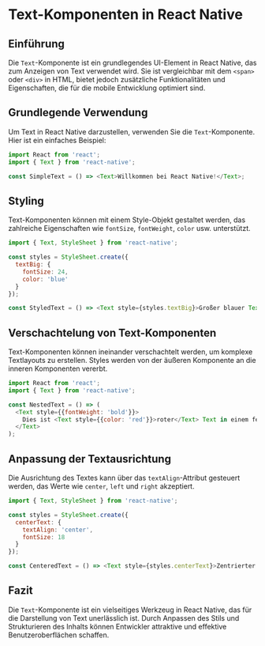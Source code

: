 
# Text-Komponenten in React Native

## Einführung

Die `Text`-Komponente ist ein grundlegendes UI-Element in React Native, das zum Anzeigen von Text verwendet wird. Sie ist vergleichbar mit dem `<span>` oder `<div>` in HTML, bietet jedoch zusätzliche Funktionalitäten und Eigenschaften, die für die mobile Entwicklung optimiert sind.

## Grundlegende Verwendung

Um Text in React Native darzustellen, verwenden Sie die `Text`-Komponente. Hier ist ein einfaches Beispiel:

```javascript
import React from 'react';
import { Text } from 'react-native';

const SimpleText = () => <Text>Willkommen bei React Native!</Text>;
```

## Styling

Text-Komponenten können mit einem Style-Objekt gestaltet werden, das zahlreiche Eigenschaften wie `fontSize`, `fontWeight`, `color` usw. unterstützt.

```javascript
import { Text, StyleSheet } from 'react-native';

const styles = StyleSheet.create({
  textBig: {
    fontSize: 24,
    color: 'blue'
  }
});

const StyledText = () => <Text style={styles.textBig}>Großer blauer Text</Text>;
```

## Verschachtelung von Text-Komponenten

Text-Komponenten können ineinander verschachtelt werden, um komplexe Textlayouts zu erstellen. Styles werden von der äußeren Komponente an die inneren Komponenten vererbt.

```javascript
import React from 'react';
import { Text } from 'react-native';

const NestedText = () => (
  <Text style={{fontWeight: 'bold'}}>
    Dies ist <Text style={{color: 'red'}}>roter</Text> Text in einem fettgedruckten Text.
  </Text>
);
```

## Anpassung der Textausrichtung

Die Ausrichtung des Textes kann über das `textAlign`-Attribut gesteuert werden, das Werte wie `center`, `left` und `right` akzeptiert.

```javascript
import { Text, StyleSheet } from 'react-native';

const styles = StyleSheet.create({
  centerText: {
    textAlign: 'center',
    fontSize: 18
  }
});

const CenteredText = () => <Text style={styles.centerText}>Zentrierter Text</Text>;
```

## Fazit

Die `Text`-Komponente ist ein vielseitiges Werkzeug in React Native, das für die Darstellung von Text unerlässlich ist. Durch Anpassen des Stils und Strukturieren des Inhalts können Entwickler attraktive und effektive Benutzeroberflächen schaffen.

